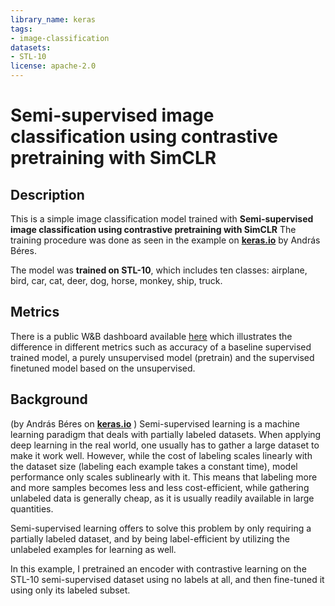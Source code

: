```yaml
---
library_name: keras
tags:
- image-classification
datasets:
- STL-10
license: apache-2.0
---
```

# Semi-supervised image classification using contrastive pretraining with SimCLR

## Description

This is a simple image classification model trained with **Semi-supervised image classification using contrastive pretraining with SimCLR**
The training procedure was done as seen in the example on <a href='https://keras.io/examples/vision/semisupervised_simclr/' target='_blank'>**keras.io**</a>  by András Béres.

The model was **trained on STL-10**, which includes ten classes: airplane, bird, car, cat, deer, dog, horse, monkey, ship, truck.

## Metrics
There is a public W&B dashboard available <a href='https://wandb.ai/johko-cel/semi-supervised-contrastive-learning-simclr'>here</a> which illustrates the difference in different metrics such as accuracy of a baseline supervised trained model, a purely unsupervised model (pretrain) and the supervised finetuned model based on the unsupervised.

## Background
(by András Béres on <a href='https://keras.io/examples/vision/semisupervised_simclr/' target='_blank'>**keras.io**</a> )
Semi-supervised learning is a machine learning paradigm that deals with partially labeled datasets. When applying deep learning in the real world, one usually has to gather a large dataset to make it work well. However, while the cost of labeling scales linearly with the dataset size (labeling each example takes a constant time), model performance only scales sublinearly with it. This means that labeling more and more samples becomes less and less cost-efficient, while gathering unlabeled data is generally cheap, as it is usually readily available in large quantities.

Semi-supervised learning offers to solve this problem by only requiring a partially labeled dataset, and by being label-efficient by utilizing the unlabeled examples for learning as well.

In this example, I pretrained an encoder with contrastive learning on the STL-10 semi-supervised dataset using no labels at all, and then fine-tuned it using only its labeled subset.